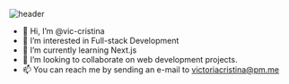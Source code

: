 ![header](https://capsule-render.vercel.app/api?type=wave&color=gradient&height=300&section=footer&text=capsule%20render&fontSize=90)

- 👋 Hi, I’m @vic-cristina
- 👀 I’m interested in Full-stack Development
- 🌱 I’m currently learning Next.js
- 💞️ I’m looking to collaborate on web development projects.
- 📫 You can reach me by sending an e-mail to victoriacristina@pm.me

<!---
vic-cristina/vic-cristina is a ✨ special ✨ repository because its `README.md` (this file) appears on your GitHub profile.
You can click the Preview link to take a look at your changes.
--->
